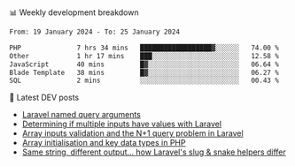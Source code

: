 📊 Weekly development breakdown
<!--START_SECTION:waka-->

```txt
From: 19 January 2024 - To: 25 January 2024

PHP              7 hrs 34 mins   ██████████████████▓░░░░░░   74.00 %
Other            1 hr 17 mins    ███░░░░░░░░░░░░░░░░░░░░░░   12.58 %
JavaScript       40 mins         █▓░░░░░░░░░░░░░░░░░░░░░░░   06.64 %
Blade Template   38 mins         █▓░░░░░░░░░░░░░░░░░░░░░░░   06.27 %
SQL              2 mins          ░░░░░░░░░░░░░░░░░░░░░░░░░   00.43 %
```

<!--END_SECTION:waka-->

📕 Latest DEV posts
<!-- BLOG-POST-LIST:START -->
- [Laravel named query arguments](https://dev.to/michaelvickersuk/laravel-named-query-arguments-28kd)
- [Determining if multiple inputs have values with Laravel](https://dev.to/michaelvickersuk/determining-if-multiple-inputs-have-values-with-laravel-km6)
- [Array inputs validation and the N+1 query problem in Laravel](https://dev.to/michaelvickersuk/array-inputs-validation-and-the-n1-query-problem-in-laravel-2agb)
- [Array initialisation and key data types in PHP](https://dev.to/michaelvickersuk/array-initialisation-and-key-data-types-in-php-1e5b)
- [Same string, different output... how Laravel&#39;s slug &amp; snake helpers differ](https://dev.to/michaelvickersuk/same-string-different-output-how-laravels-slug-snake-helpers-differ-1ccj)
<!-- BLOG-POST-LIST:END -->
